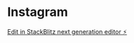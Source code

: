 # Instagram

[Edit in StackBlitz next generation editor ⚡️](https://stackblitz.com/~/github.com/ShiboshreeRoy/Instagram)